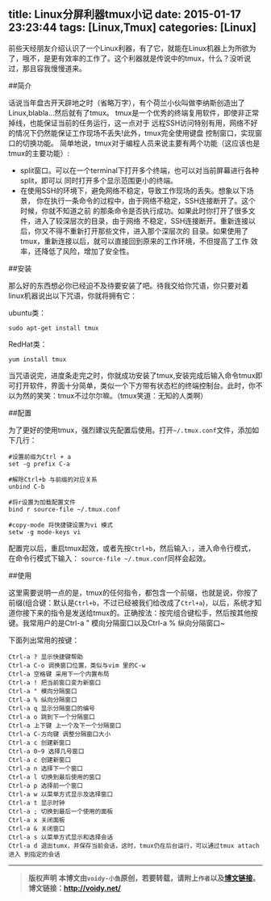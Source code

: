 title: Linux分屏利器tmux小记
date: 2015-01-17 23:23:44
tags: [Linux,Tmux]
categories: [Linux]
---

前些天经朋友介绍认识了一个Linux利器，有了它，就能在Linux机器上为所欲为了，哦不，是更有效率的工作了。这个利器就是传说中的tmux，什么？没听说过，那且容我慢慢道来。

##简介

话说当年盘古开天辟地之时（省略万字），有个荷兰小伙叫做李纳斯创造出了Linux,blabla...然后就有了tmux。
tmux是一个优秀的终端复用软件，即使非正常掉线，也能保证当前的任务运行，这一点对于 远程SSH访问特别有用，网络不好的情况下仍然能保证工作现场不丢失!此外，tmux完全使用键盘 控制窗口，实现窗口的切换功能。
简单地说，tmux对于编程人员来说主要有两个功能（这应该也是tmux的主要功能）:
* split窗口。可以在一个terminal下打开多个终端，也可以对当前屏幕进行各种split，即可以 同时打开多个显示范围更小的终端。
* 在使用SSH的环境下，避免网络不稳定，导致工作现场的丢失。想象以下场景， 你在执行一条命令的过程中，由于网络不稳定，SSH连接断开了。这个时候，你就不知道之前 的那条命令是否执行成功。如果此时你打开了很多文件，进入了较深层次的目录，由于网络 不稳定，SSH连接断开。重新连接以后，你又不得不重新打开那些文件，进入那个深层次的 目录。如果使用了tmux，重新连接以后，就可以直接回到原来的工作环境，不但提高了工作 效率，还降低了风险，增加了安全性。

##安装

那么好的东西想必你已经迫不及待要安装了吧。待我交给你咒语，你只要对着linux机器说出以下咒语，你就将拥有它：

ubuntu类：

	sudo apt-get install tmux

RedHat类：
	
	yum install tmux

当咒语说完，进度条走完之时，你就成功安装了tmux,安装完成后输入命令tmux即可打开软件，界面十分简单，类似一个下方带有状态栏的终端控制台。此时，你不以为然的笑笑：tmux不过尔尔嘛。（tmux笑道：无知的人类啊）

##配置

为了更好的使用tmux，强烈建议先配置后使用。打开`~/.tmux.conf`文件，添加如下几行：

	#设置前缀为Ctrl + a
	set -g prefix C-a

	#解除Ctrl+b 与前缀的对应关系
	unbind C-b

	#将r设置为加载配置文件
	bind r source-file ~/.tmux.conf

	#copy-mode 将快捷键设置为vi 模式
	setw -g mode-keys vi

配置完以后，重启tmux起效，或者先按`Ctrl+b`，然后输入`:`，进入命令行模式， 在命令行模式下输入：
`source-file ~/.tmux.conf`同样会起效。

##使用

这里需要说明一点的是，tmux的任何指令，都包含一个前缀，也就是说，你按了前缀(组合键：默认是`Ctrl+b`，不过已经被我们给改成了`Ctrl+a`)，以后，系统才知道你接下来的指令是发送给tmux的。正确按法：按完组合键松手，然后按其他按键。我常用户的是Ctrl-a " 模向分隔窗口以及Ctrl-a % 纵向分隔窗口~

下面列出常用的按键：

	Ctrl-a ? 显示快捷键帮助
	Ctrl-a C-o 调换窗口位置，类似与vim 里的C-w
	Ctrl-a 空格键 采用下一个内置布局
	Ctrl-a ! 把当前窗口变为新窗口
	Ctrl-a " 模向分隔窗口
	Ctrl-a % 纵向分隔窗口
	Ctrl-a q 显示分隔窗口的编号
	Ctrl-a o 跳到下一个分隔窗口
	Ctrl-a 上下键 上一个及下一个分隔窗口
	Ctrl-a C-方向键 调整分隔窗口大小
	Ctrl-a c 创建新窗口
	Ctrl-a 0~9 选择几号窗口
	Ctrl-a c 创建新窗口
	Ctrl-a n 选择下一个窗口
	Ctrl-a l 切换到最后使用的窗口
	Ctrl-a p 选择前一个窗口
	Ctrl-a w 以菜单方式显示及选择窗口
	Ctrl-a t 显示时钟
	Ctrl-a ; 切换到最后一个使用的面板
	Ctrl-a x 关闭面板
	Ctrl-a & 关闭窗口
	Ctrl-a s 以菜单方式显示和选择会话
	Ctrl-a d 退出tumx，并保存当前会话，这时，tmux仍在后台运行，可以通过tmux attach进入 到指定的会话


---
> **版权声明**
> **本博文由`voidy-小鱼`原创，若要转载，请附上`作者`以及[博文链接](http://voidy.net)。**
> **博文链接：<http://voidy.net/>**
